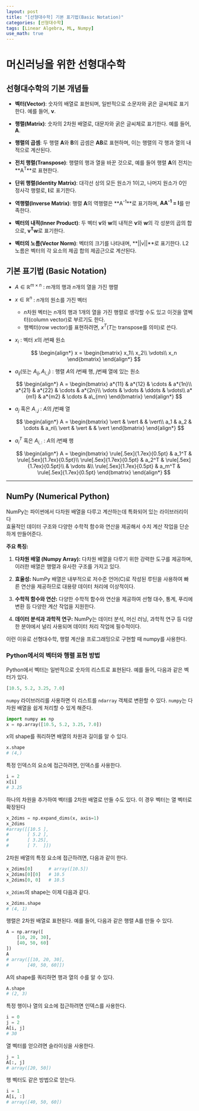 ```yaml
---
layout: post
title: "[선형대수학] 기본 표기법(Basic Notation)"
categories: [선형대수학]
tags: [Linear Algebra, ML, Numpy]
use_math: true
---
```


# 머신러닝을 위한 선형대수학

## 선형대수학의 기본 개념들

- **벡터(Vector)**: 숫자의 배열로 표현되며, 일반적으로 소문자와 굵은 글씨체로 표기한다. 예를 들어, **v**.

- **행렬(Matrix)**: 숫자의 2차원 배열로, 대문자와 굵은 글씨체로 표기한다. 예를 들어, **A**.

- **행렬의 곱셈**: 두 행렬 **A**와 **B**의 곱셈은 **AB**로 표현하며, 이는 행렬의 각 행과 열의 내적으로 계산된다.

- **전치 행렬(Transpose)**: 행렬의 행과 열을 바꾼 것으로, 예를 들어 행렬 **A**의 전치는 **A<sup>T</sup>**로 표현한다.

- **단위 행렬(Identity Matrix)**: 대각선 상의 모든 원소가 1이고, 나머지 원소가 0인 정사각 행렬로, **I**로 표기한다.

- **역행렬(Inverse Matrix)**: 행렬 **A**의 역행렬은 **A<sup>-1</sup>**로 표기하며, **AA<sup>-1</sup> = I**를 만족한다.

- **벡터의 내적(Inner Product)**: 두 벡터 **v**와 **w**의 내적은 **v**와 **w**의 각 성분의 곱의 합으로, **v<sup>T</sup>w**로 표기한다.

- **벡터의 노름(Vector Norm)**: 벡터의 크기를 나타내며, **\|\|v\|\|**로 표기한다. L2 노름은 벡터의 각 요소의 제곱 합의 제곱근으로 계산된다.

## 기본 표기법 (Basic Notation)

- $A \in \mathbb{R}^{m\times n}$ : $m$개의 행과 $n$개의 열을 가진 행렬
- $x \in \mathbb{R}^n$ : $n$개의 원소를 가진 벡터

  - $n$차원 벡터는 $n$개의 행과 1개의 열을 가진 행렬로 생각할 수도 있고 이것을 열벡터(column vector)로 부르기도 한다.
  - 행벡터(row vector)를 표현하려면, $x^T$($T$는 transpose를 의미)로 쓴다.

- $x_i$ : 벡터 $x$의 $i$번째 원소

  $$
  \begin{align*}
  x = \begin{bmatrix}
  x_1\\
  x_2\\
  \vdots\\
  x_n
  \end{bmatrix}
  \end{align*}
  $$

- $a_{ij}$(또는 $A_{ij}, A_{i,j}$) : 행렬 $A$의 $i$번째 행, $j$번째 열에 있는 원소

  $$
  \begin{align*}
  A = \begin{bmatrix}
  a*{11} & a*{12} & \cdots & a*{1n}\\
  a*{21} & a*{22} & \cdots & a*{2n}\\
  \vdots & \vdots & \ddots & \vdots\\
  a*{m1} & a*{m2} & \cdots & a\_{mn}
  \end{bmatrix}
  \end{align*}
  $$

- $a_j$ 혹은 $A_{:,j}$ : $A$의 $j$번째 열

  $$
  \begin{align*}
  A = \begin{bmatrix}
      \vert & \vert & & \vert\\
      a_1 & a_2 & \cdots & a_n\\
      \vert & \vert & & \vert
  \end{bmatrix}
  \end{align*}
  $$

- $a_i^T$ 혹은 $A_{i,:}$ : $A$의 $i$번째 행

  $$
  \begin{align*}
  A = \begin{bmatrix}
      \rule[.5ex]{1.7ex}{0.5pt} & a_1^T & \rule[.5ex]{1.7ex}{0.5pt}\\
      \rule[.5ex]{1.7ex}{0.5pt} & a_2^T & \rule[.5ex]{1.7ex}{0.5pt}\\
      & \vdots &\\
      \rule[.5ex]{1.7ex}{0.5pt} & a_m^T & \rule[.5ex]{1.7ex}{0.5pt}
  \end{bmatrix}
  \end{align*}
  $$

---

## NumPy (Numerical Python)

NumPy는 파이썬에서 다차원 배열을 다루고 계산하는데 특화되어 있는 라이브러리이다<br>
효율적인 데이터 구조와 다양한 수학적 함수와 연산을 제공해서 수치 계산 작업을 단순하게 만들어준다.<br>

**주요 특징:**

1. **다차원 배열 (Numpy Array):** 다차원 배열을 다루기 위한 강력한 도구를 제공하며, 이러한 배열은 행렬과 유사한 구조를 가지고 있다.

2. **효율성:** NumPy 배열은 내부적으로 저수준 언어(C)로 작성된 루틴을 사용하여 빠른 연산을 제공하므로 대용량 데이터 처리에 이상적이다.

3. **수학적 함수와 연산:** 다양한 수학적 함수와 연산을 제공하여 선형 대수, 통계, 푸리에 변환 등 다양한 계산 작업을 지원한다.

4. **데이터 분석과 과학적 연구:** NumPy는 데이터 분석, 머신 러닝, 과학적 연구 등 다양한 분야에서 널리 사용되며 데이터 처리 작업에 필수적이다.

이런 이유로 선형대수학, 행렬 계산을 프로그래밍으로 구현할 때 numpy를 사용한다.

### Python에서의 벡터와 행렬 표현 방법

Python에서 벡터는 일반적으로 숫자의 리스트로 표현된다. 예를 들어, 다음과 같은 벡터가 있다.

```python
[10.5, 5.2, 3.25, 7.0]
```

`numpy` 라이브러리를 사용하면 이 리스트를 `ndarray` 객체로 변환할 수 있다. `numpy`는 다차원 배열을 쉽게 처리할 수 있게 해준다.

```python
import numpy as np
x = np.array([10.5, 5.2, 3.25, 7.0])
```

x의 shape를 쿼리하면 배열의 차원과 길이를 알 수 있다.

```python
x.shape
# (4,)
```

특정 인덱스의 요소에 접근하려면, 인덱스를 사용한다.

```python
i = 2
x[i]
# 3.25
```

하나의 차원을 추가하여 벡터를 2차원 배열로 만들 수도 있다. 이 경우 벡터는 열 벡터로 확장된다

```python
x_2dims = np.expand_dims(x, axis=1)
x_2dims
#array([[10.5 ],
#       [ 5.2 ],
#       [ 3.25],
#       [ 7.  ]])
```

2차원 배열의 특정 요소에 접근하려면, 다음과 같이 한다.

```python
x_2dims[0]      # array([10.5])
x_2dims[0][0]   # 10.5
x_2dims[0, 0]   # 10.5
```

`x_2dims`의 shape는 이제 다음과 같다.

```python
x_2dims.shape
# (4, 1)
```

행렬은 2차원 배열로 표현된다. 예를 들어, 다음과 같은 행렬 A를 만들 수 있다.

```python
A = np.array([
    [10, 20, 30],
    [40, 50, 60]
])
A
# array([[10, 20, 30],
#       [40, 50, 60]])
```

A의 shape를 쿼리하면 행과 열의 수를 알 수 있다.

```python
A.shape
# (2, 3)
```

특정 행이나 열의 요소에 접근하려면 인덱스를 사용한다.

```python
i = 0
j = 2
A[i, j]
# 30
```

열 벡터를 얻으려면 슬라이싱을 사용한다.

```python
j = 1
A[:, j]
# array([20, 50])
```

행 벡터도 같은 방법으로 얻는다.

```python
i = 1
A[i, :]
# array([40, 50, 60])
```
